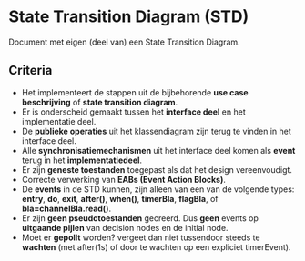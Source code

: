 # State Transition Diagram (STD)
Document met eigen (deel van) een State Transition Diagram.
## Criteria 
- Het implementeert de stappen uit de bijbehorende **use case beschrijving** of **state transition diagram**.
- Er is onderscheid gemaakt tussen het **interface deel** en het implementatie deel.
- De **publieke operaties** uit het klassendiagram zijn terug te vinden in het interface deel.
- Alle **synchronisatiemechanismen** uit het interface deel komen als **event** terug in het **implementatiedeel**.
- Er zijn **geneste toestanden** toegepast als dat het design vereenvoudigt.
- Correcte verwerking van **EABs (Event Action Blocks)**.
- De **events** in de STD kunnen, zijn alleen van een van de volgende types:  
  **entry**, **do**, **exit**, **after()**, **when()**, **timerBla**, **flagBla**, of **bla=channelBla.read()**.
- Er zijn **geen pseudotoestanden** gecreerd. Dus **geen** events op **uitgaande pijlen** van decision nodes en de initial node.
- Moet er **gepollt** worden? vergeet dan niet tussendoor steeds te **wachten** (met after(1s) of door te wachten op een expliciet timerEvent).
